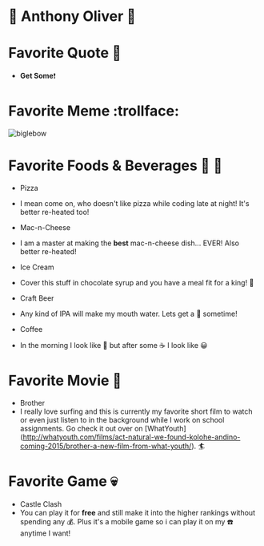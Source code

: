 # :ant: Anthony Oliver :ant:

# Favorite Quote :turtle:
* **Get Some**:exclamation:

# Favorite Meme :trollface:

![biglebow](https://cloud.githubusercontent.com/assets/11616627/9550960/585653ca-4d7c-11e5-8607-22a4a511e30a.jpg)

# Favorite Foods & Beverages :beers: :fork_and_knife:
* Pizza
 * I mean come on, who doesn't like pizza while coding late at night! It's better re-heated too!

* Mac-n-Cheese
 * I am a master at making the **best** mac-n-cheese dish... EVER! Also better re-heated!

* Ice Cream
 * Cover this stuff in chocolate syrup and you have a meal fit for a king! :crown:

* Craft Beer
 * Any kind of IPA will make my mouth water. Lets get a :beer: sometime!

* Coffee
 * In the morning I look like :shit: but after some :coffee: I look like :grinning:

# Favorite Movie :ocean:
* Brother
 * I really love surfing and this is currently my favorite short film to watch or even just listen to in the background while I work on school assignments. Go check it out over on [WhatYouth] (http://whatyouth.com/films/act-natural-we-found-kolohe-andino-coming-2015/brother-a-new-film-from-what-youth/). :surfer:

# Favorite Game :skull:
* Castle Clash
 * You can play it for **free** and still make it into the higher rankings without spending any :moneybag:. Plus it's a mobile game so i can play it on my :phone: anytime I want!
